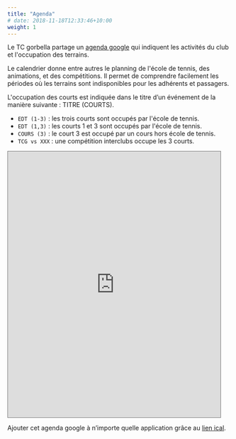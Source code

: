 ```yaml
---
title: "Agenda"
# date: 2018-11-18T12:33:46+10:00
weight: 1
---
```


Le TC gorbella partage un [agenda google](https://calendar.google.com/calendar/embed?src=076rkptkh872flvptaafpd01jg%40group.calendar.google.com&ctz=Europe%2FParis) qui indiquent les activités du club et l'occupation des terrains.
<!--more-->

Le calendrier donne entre autres le planning de l'école de tennis, des animations, et des compétitions.
Il permet de comprendre facilement les périodes où les terrains sont indisponibles pour les adhérents et passagers.

L'occupation des courts est indiquée dans le titre d’un événement de la manière suivante : TITRE (COURTS).

- `EDT (1-3)` : les trois courts sont occupés par l'école de tennis.
- `EDT (1,3)` : les courts 1 et 3 sont occupés par l'école de tennis.
- `COURS (3)` : le court 3 est occupé par un cours hors école de tennis.
- `TCG vs XXX` :  une compétition interclubs occupe les 3 courts.

<iframe src="https://calendar.google.com/calendar/embed?height=600&wkst=2&bgcolor=%23ffffff&ctz=Europe%2FParis&showPrint=0&mode=AGENDA&showNav=1&showCalendars=0&src=MDc2cmtwdGtoODcyZmx2cHRhYWZwZDAxamdAZ3JvdXAuY2FsZW5kYXIuZ29vZ2xlLmNvbQ&color=%23F4511E" style="border:solid 1px #777" width="480" height="600" frameborder="0" scrolling="no"></iframe>

Ajouter cet agenda google à n’importe quelle application grâce au [lien ical](https://calendar.google.com/calendar/ical/076rkptkh872flvptaafpd01jg%40group.calendar.google.com/public/basic.ics).
